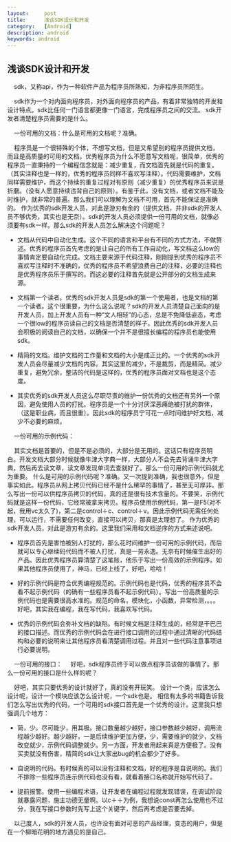 ```yaml
---
layout:     post
title:      浅谈SDK设计和开发
category:   [Android]
description: android
keywords: android
---
```


## 浅谈SDK设计和开发

&nbsp;&nbsp;&nbsp;&nbsp;sdk，又称api，作为一种软件产品为程序员所熟知，为非程序员所陌生。

&nbsp;&nbsp;&nbsp;&nbsp;sdk作为一个对内面向程序员，对外面向程序员的产品，有着非常独特的开发和设计特点。sdk比任何一门语言都更像一门语言，完成程序员之间的交流。
sdk开发者清楚程序员需要的是什么。

&nbsp;&nbsp;&nbsp;&nbsp;一份可用的文档：什么是可用的文档呢？准确。

&nbsp;&nbsp;&nbsp;&nbsp;程序员是一个很特殊的个体，不想写文档，但是又希望别的程序员提供文档，而且是高质量的可用的文档。优秀程序员为什么不愿意写文档呢，很简单，优秀的程序员一直秉持的一个编程信念就是：减少重复，而文档首先就是代码的重复。（其实注释也是一样的，优秀的程序员同样不喜欢写注释）。代码需要维护，文档同样需要维护，而这个持续的重复过程对有原则（减少重复）的优秀程序员来说是折磨。（没有人愿意持续违背自己的原则）。有鉴于此，没有文档，或者文档不能及时维护，就非常的普遍。那么我们可以理解为文档不可用，首先不能保证是准确的。
作为优秀的sdk开发人员，对此是游刃有余的（提供文档，并非sdk的开发人员不够优秀，其实也是无奈）。sdk的开发人员必须提供一份可用的文档，就像必须要有sdk一样。那么sdk的开发人员怎么解决这个问题呢？
* 文档从代码中自动化生成。这个不同的语言和平台有不同的方式方法，不做赘述。优秀的程序员首先考虑的是让自己的所有工作自动化，写文档这么low的事情肯定要自动化完成。文档主要来源于代码注释，刚刚提到优秀的程序员不喜欢写注释时不准确的，优秀的程序员不希望浪费自己的注释，必要的注释也是优秀程序员乐于撰写的。而这必要的注释首先就是公开部分的文档生成来源。

* 文档第一个读者。优秀的sdk开发人员是sdk的第一个使用者，也是文档的第一个读者。这个很重要，为什么这么说呢？sdk的开发人员清楚自己面向的是开发人员，加上开发人员有一种“文人相轻”的心态，总是不免降低姿态，考虑一个很low的程序员读自己的文档是否清楚的样子。因此优秀的sdk开发人员会积极的阅读自己的文档，以确保一个并不是很擅长编程的程序员也能使用sdk。

* 精简的文档。维护文档的工作量和文档的大小是成正比的。一个优秀的sdk开发人员会尽量减少文档的内容。其实这里的减少，不是裁剪，而是精简。减少重复，避免冗余，整洁的代码是这样的，优秀的程序员面对文档也是这个态度。

* 其实优秀的sdk开发人员这么尽职尽责的维护一份优秀的文档还有另外一个原因，避免使用人员的打扰。程序员是一个十分讨厌深恶痛绝被打扰的群体，（这是职业病，而且很重）。因此sdk的程序员宁可花一点时间维护好文档，减少不必要的麻烦。

&nbsp;&nbsp;&nbsp;&nbsp;一份可用的示例代码：

&nbsp;&nbsp;&nbsp;&nbsp;其实文档是首要的，但是不是必须的，大部分是无用的。这话只有程序员明白。开发文档大部分时候就像牛津大字典一样，大部分人不会先去背诵牛津大字典，然后再去读文章，读文章发现单词去查就好了。那么一份可用的示例代码就尤为重要。
什么是可用的示例代码呢？准确。又一次提到准确，我也很意外，但是事实如此。程序员从网上拷贝代码已经不是什么稀罕的事情了，甚至无可厚非。那么写出一份可以供程序员拷贝的代码，真的还是很有技术含量的。不要笑，示例代码就是这样一份代码，它经常被拿来拷贝。程序员使用示例代码，第一是F5(对不起，我用vc太久了)，第二是control＋c、control＋v。因此示例代码无需任何处理，可以运行，不需要任何改变，直接可以拷贝，那真是太理想了。
作为优秀的sdk开发人员，对此是游刃有余的。这里我们采用和文档逆序的方式来述说吧。

* 程序员首先是害怕被别人打扰的，那么花时间维护一份可用的示例代码，而后就可以专心继续码代码而不被人打扰，真是一劳永逸。无奈有时候催生出好的产品。因此优秀程序员算清楚了这笔账，他乐于写出一份高效的示例程序。如果其他程序员使用了，神马，已经上线了，好吧，哈哈！

* 好的示例代码是符合优秀编程规范的。示例代码也是代码，优秀的程序员不会看不起示例代码（的确有一些程序员看不起示例代码）。写出一份高质量的示例代码也是需要很高水准的。规范的命名，模块化，小函数，异常检测，。。。好吧，其实我在编程，我在写代码，我喜欢写代码。

* 优秀的示例代码会弥补文档的缺陷。有时候文档是注释生成的，经常是干巴巴的接口描述。而优秀的示例代码会在进行接口调用的过程中通过清晰的代码结构和必要的说明来让其他程序员看清楚调用过程。并且对一些代码注意事项进行必要说明。

&nbsp;&nbsp;&nbsp;&nbsp;一份可用的接口：
&nbsp;&nbsp;&nbsp;&nbsp;好吧，sdk程序员终于可以做点程序员该做的事情了。那么一份可用的接口是什么样的呢？

&nbsp;&nbsp;&nbsp;&nbsp;好吧，其实只要优秀的设计就好了，真的没有开玩笑。
设计一个类，应该怎么设计呢，设计一个模块应该怎么设计呢，一个sdk也是。
相信有太多的书籍告诉我们怎么写出优秀的代码，一个可用的sdk接口首先是一个优秀的设计。这里我只想强调几个地方：
* 简，少。尽可能少，用其极。接口数量越少越好，接口参数越少越好，调用流程越少越好。越少越好，一是后续维护更加方便，少，需要维护的就少，文档改变就少，示例代码调整就少。另一方面，开发者用起来真是方便极了。没有买卖就没有伤害，精简的sdk让大家出bug的机会都少了好多。

* 自说明的代码。有时候真的可以没有注释和文档，好的程序是自说明的。我们不排除一些程序员连示例代码也没有看，就看着接口名称就开始写代码了。

* 提前报警。使用一些编程术语，让开发者在编程过程就发现错误，在调试阶段就暴露问题，施主功德无量啊。以c＋＋为例，我想说const再怎么使用也不过分，我在写接口参数时先写上这个关键字，然后再考虑是否要去掉。

&nbsp;&nbsp;&nbsp;&nbsp;以己度人，sdk的开发人员，也许没有面对可恶的产品经理，变态的用户，但是在一个柳暗花明的地方遇见的是自己。
